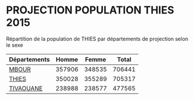 # PROJECTION POPULATION THIES 2015
	
Répartition de la population de THIES par départements de projection selon le sexe
	
| Départements  | Homme | Femme | Total |
| --------- |:-----:|:-----:|:-----:|
| [MBOUR](MBOUR) | 357906 | 348535 | 706441 |
| [THIES](THIES) | 350028 | 355289 | 705317 |
| [TIVAOUANE](TIVAOUANE) | 238988 | 238577 | 477565 |
